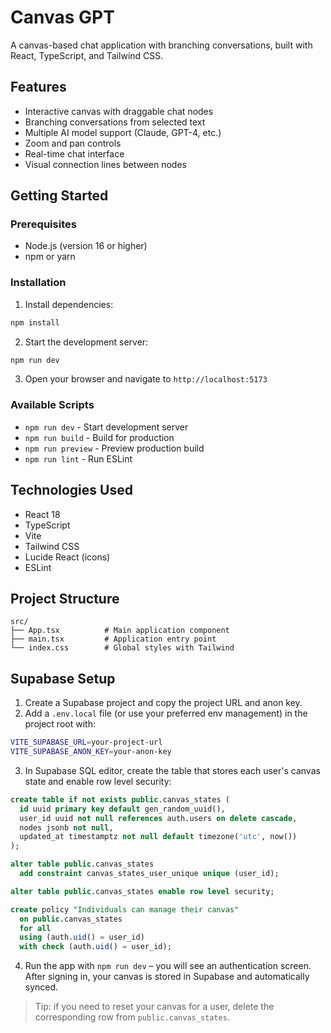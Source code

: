 # Canvas GPT

A canvas-based chat application with branching conversations, built with React, TypeScript, and Tailwind CSS.

## Features

- Interactive canvas with draggable chat nodes
- Branching conversations from selected text
- Multiple AI model support (Claude, GPT-4, etc.)
- Zoom and pan controls
- Real-time chat interface
- Visual connection lines between nodes

## Getting Started

### Prerequisites

- Node.js (version 16 or higher)
- npm or yarn

### Installation

1. Install dependencies:
```bash
npm install
```

2. Start the development server:
```bash
npm run dev
```

3. Open your browser and navigate to `http://localhost:5173`

### Available Scripts

- `npm run dev` - Start development server
- `npm run build` - Build for production
- `npm run preview` - Preview production build
- `npm run lint` - Run ESLint

## Technologies Used

- React 18
- TypeScript
- Vite
- Tailwind CSS
- Lucide React (icons)
- ESLint

## Project Structure

```
src/
├── App.tsx          # Main application component
├── main.tsx         # Application entry point
└── index.css        # Global styles with Tailwind
```


## Supabase Setup

1. Create a Supabase project and copy the project URL and anon key.
2. Add a `.env.local` file (or use your preferred env management) in the project root with:

```bash
VITE_SUPABASE_URL=your-project-url
VITE_SUPABASE_ANON_KEY=your-anon-key
```

3. In Supabase SQL editor, create the table that stores each user's canvas state and enable row level security:

```sql
create table if not exists public.canvas_states (
  id uuid primary key default gen_random_uuid(),
  user_id uuid not null references auth.users on delete cascade,
  nodes jsonb not null,
  updated_at timestamptz not null default timezone('utc', now())
);

alter table public.canvas_states
  add constraint canvas_states_user_unique unique (user_id);

alter table public.canvas_states enable row level security;

create policy "Individuals can manage their canvas"
  on public.canvas_states
  for all
  using (auth.uid() = user_id)
  with check (auth.uid() = user_id);
```

4. Run the app with `npm run dev` – you will see an authentication screen. After signing in, your canvas is stored in Supabase and automatically synced.

> Tip: if you need to reset your canvas for a user, delete the corresponding row from `public.canvas_states`.
